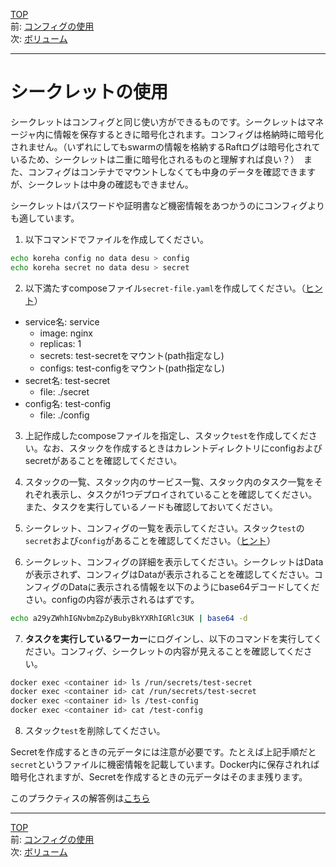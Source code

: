 [TOP](../README.md)   
前: [コンフィグの使用](./swarm-config.md)  
次: [ボリューム](./swarm-valume.md)  

---

# シークレットの使用

シークレットはコンフィグと同じ使い方ができるものです。シークレットはマネージャ内に情報を保存するときに暗号化されます。コンフィグは格納時に暗号化されません。（いずれにしてもswarmの情報を格納するRaftログは暗号化されているため、シークレットは二重に暗号化されるものと理解すれば良い？）　また、コンフィグはコンテナでマウントしなくても中身のデータを確認できますが、シークレットは中身の確認もできません。

シークレットはパスワードや証明書など機密情報をあつかうのにコンフィグよりも適しています。

1. 以下コマンドでファイルを作成してください。

``` sh
echo koreha config no data desu > config
echo koreha secret no data desu > secret
```

2. 以下満たすcomposeファイル`secret-file.yaml`を作成してください。（[ヒント](https://docs.docker.com/compose/compose-file/compose-file-v3/#secrets)）

- service名: service
  - image: nginx
  - replicas: 1
  - secrets: test-secretをマウント(path指定なし)
  - configs: test-configをマウント(path指定なし)
- secret名: test-secret
  - file: ./secret
- config名: test-config
  - file: ./config

3. 上記作成したcomposeファイルを指定し、スタック`test`を作成してください。なお、スタックを作成するときはカレントディレクトリにconfigおよびsecretがあることを確認してください。

4. スタックの一覧、スタック内のサービス一覧、スタック内のタスク一覧をそれぞれ表示し、タスクが1つデプロイされていることを確認してください。また、タスクを実行しているノードも確認しておいてください。

5. シークレット、コンフィグの一覧を表示してください。スタック`test`の`secret`および`config`があることを確認してください。（[ヒント](https://docs.docker.com/engine/reference/commandline/secret_ls/)）

6. シークレット、コンフィグの詳細を表示してください。シークレットはDataが表示されず、コンフィグはDataが表示されることを確認してください。コンフィグのDataに表示される情報を以下のようにbase64デコードしてください。configの内容が表示されるはずです。

``` sh
echo a29yZWhhIGNvbmZpZyBubyBkYXRhIGRlc3UK | base64 -d
```

7. **タスクを実行しているワーカー**にログインし、以下のコマンドを実行してください。コンフィグ、シークレットの内容が見えることを確認してください。

``` sh
docker exec <container id> ls /run/secrets/test-secret
docker exec <container id> cat /run/secrets/test-secret
docker exec <container id> ls /test-config
docker exec <container id> cat /test-config
```

8. スタック`test`を削除してください。

Secretを作成するときの元データには注意が必要です。たとえば上記手順だと`secret`というファイルに機密情報を記載しています。Docker内に保存されれば暗号化されますが、Secretを作成するときの元データはそのまま残ります。

このプラクティスの解答例は[こちら](./.ans/swarm-secret.md)

---

[TOP](../README.md)   
前: [コンフィグの使用](./swarm-config.md)  
次: [ボリューム](./swarm-valume.md)  
